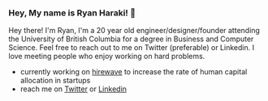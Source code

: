 ### Hey, My name is Ryan Haraki! 👋

Hey there! I'm Ryan, I'm a 20 year old engineer/designer/founder attending the University of British Columbia for a degree in Business and Computer Science. Feel free to reach out to me on Twitter (preferable) or Linkedin. I love meeting people who enjoy working on hard problems.

- currently working on [hirewave](https://hirewave.co) to increase the rate of human capital allocation in startups 
- reach me on [Twitter](https://twitter.com/ryanharaki_) or [Linkedin](https://www.linkedin.com/in/ryanharaki)
